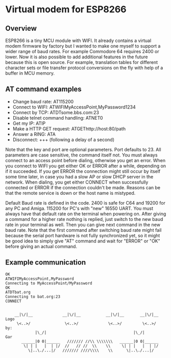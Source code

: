 Virtual modem for ESP8266
=========================

Overview
--------

ESP8266 is a tiny MCU module with WIFI. It already contains a virtual modem firmware by factory but I wanted to make one myself to support a wider range of baud rates. For example Commodore 64 requires 2400 or lower. Now it is also possible to add additional features in the future because this is open source. For example, translation tables for different character sets or file transfer protocol conversions on the fly with help of a buffer in MCU memory.

AT command examples
-------------------

* Change baud rate: AT115200
* Connect to WIFI: ATWIFIMyAccessPoint,MyPassword1234
* Connect by TCP: ATDTsome.bbs.com:23
* Disable telnet command handling: ATNET0
* Get my IP: ATIP
* Make a HTTP GET request: ATGEThttp://host:80/path
* Answer a RING: ATA
* Disconnect: +++ (following a delay of a second)

Note that the key and port are optional parameters. Port defaults to 23. All parameters are case sensitive, the command itself not. You must always connect to an access point before dialing, otherwise you get an error. When you connect to WIFI you get either OK or ERROR after a while, depending on if it succeeded. If you get ERROR the connection might still occur by itself some time later, in case you had a slow AP or slow DHCP server in the network. When dialing, you get either CONNECT when successfully connected or ERROR if the connection couldn't be made. Reasons can be that the remote service is down or the host name is mistyped.

Default Baud rate is defined in the code. 2400 is safe for C64 and 19200 for any PC and Amiga. 115200 for PC's with "new" 16550 UART.  You must always have that default rate on the terminal when powering on. After giving a command for a higher rate nothing is replied, just switch to the new baud rate in your terminal as well. Then you can give next command in the new baud rate. Note that the first command after switching baud rate might fail because the serial port hardware is not fully synchronized yet, so it might be good idea to simply give "AT" command and wait for "ERROR" or "OK" before giving an actual command.

Example communication
---------------------

	OK
	ATWIFIMyAccessPoint,MyPassword
	Connecting to MyAccessPoint/MyPassword
	OK
	ATDTbat.org
	Connecting to bat.org:23
	CONNECT


	    __|\/|__             __|\/|__           __|\/|__       __|\/|__  Logo
	     \<..>/               \<..>/             \<..>/         \<..>/    by:
	             |\_/|                                      |\_/|          Gar
	       ______|0 0|______   /////// //\\ \\\\\\\   ______|0 0|______
	        \| | |   |  | |/  //   // //  \\    \\     \| | |   |  | |/
	          \|..\./...|/   /////// ////\\\\    \\      \|..\./...|/

